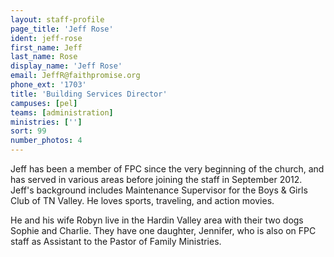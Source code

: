 ```yaml
---
layout: staff-profile
page_title: 'Jeff Rose'
ident: jeff-rose
first_name: Jeff
last_name: Rose
display_name: 'Jeff Rose'
email: JeffR@faithpromise.org
phone_ext: '1703'
title: 'Building Services Director'
campuses: [pel]
teams: [administration]
ministries: ['']
sort: 99
number_photos: 4
---
```


Jeff has been a member of FPC since the very beginning of the church, and has served in various areas before joining the staff in September 2012. Jeff's background includes Maintenance Supervisor for the Boys & Girls Club of TN Valley. He loves sports, traveling, and action movies.

He and his wife Robyn live in the Hardin Valley area with their two dogs Sophie and Charlie. They have one daughter, Jennifer, who is also on FPC staff as Assistant to the Pastor of Family Ministries.